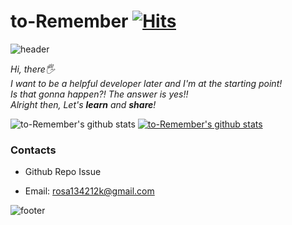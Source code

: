 # to-Remember [![Hits](https://hits.seeyoufarm.com/api/count/incr/badge.svg?url=https%3A%2F%2Fgithub.com%2Fto-Remember&count_bg=%2379C83D&title_bg=%23555555&icon=smugmug.svg&icon_color=%23E7E7E7&title=hits&edge_flat=false)](https://hits.seeyoufarm.com)

![header](https://capsule-render.vercel.app/api?type=wave&color=gradient&height=300&section=header&text=Rosa's%20Github&fontSize=40)

<p>
  <em>
    Hi, there🖐 <br>
    I want to be a helpful developer later and I'm at the starting point! <br>
    Is that gonna happen?! The answer is yes!! <br>
    Alright then, Let's <b>learn</b> and <b>share</b>!
  </em>  
</p>

![to-Remember's github stats](https://github-readme-stats.vercel.app/api?username=to-Remember&show_icons=true)
[![to-Remember's github stats](https://github-readme-stats.vercel.app/api/top-langs/?username=to-Remember&show_icons=true&hide_border=true&title_color=004386&icon_color=004386&layout=compact)](https://github.com/to-Remember)


### Contacts

* Github Repo Issue
* Email: rosa134212k@gmail.com

  <div align=center>
  
![footer](https://capsule-render.vercel.app/api?type=wave&color=gradient&height=150&section=footer)
